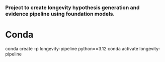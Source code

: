 ### Project to create longevity hypothesis generation and evidence pipeline using foundation models.

# Conda
conda create -p longevity-pipeline python==3.12
conda activate longevity-pipeline